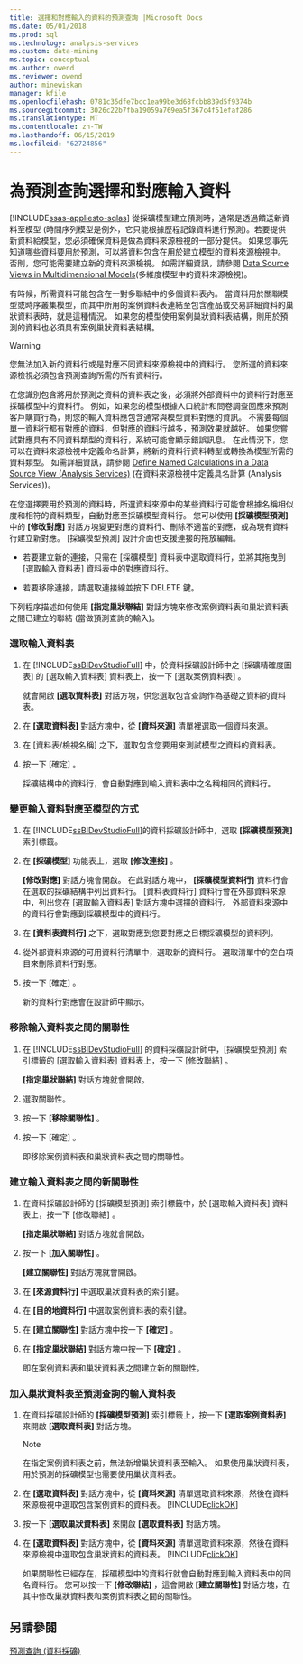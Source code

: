 ```yaml
---
title: 選擇和對應輸入的資料的預測查詢 |Microsoft Docs
ms.date: 05/01/2018
ms.prod: sql
ms.technology: analysis-services
ms.custom: data-mining
ms.topic: conceptual
ms.author: owend
ms.reviewer: owend
author: minewiskan
manager: kfile
ms.openlocfilehash: 0781c35dfe7bcc1ea99be3d68fcbb839d5f9374b
ms.sourcegitcommit: 3026c22b7fba19059a769ea5f367c4f51efaf286
ms.translationtype: MT
ms.contentlocale: zh-TW
ms.lasthandoff: 06/15/2019
ms.locfileid: "62724856"
---
```

# <a name="choose-and-map-input-data-for-a-prediction-query"></a>為預測查詢選擇和對應輸入資料
[!INCLUDE[ssas-appliesto-sqlas](../../includes/ssas-appliesto-sqlas.md)]
  從採礦模型建立預測時，通常是透過饋送新資料至模型 (時間序列模型是例外，它只能根據歷程記錄資料進行預測)。若要提供新資料給模型，您必須確保資料是做為資料來源檢視的一部分提供。 如果您事先知道哪些資料要用於預測，可以將資料包含在用於建立模型的資料來源檢視中。 否則，您可能需要建立新的資料來源檢視。 如需詳細資訊，請參閱 [Data Source Views in Multidimensional Models](../../analysis-services/multidimensional-models/data-source-views-in-multidimensional-models.md)(多維度模型中的資料來源檢視)。  
  
 有時候，所需資料可能包含在一對多聯結中的多個資料表內。 當資料用於關聯模型或時序叢集模型，而其中所用的案例資料表連結至包含產品或交易詳細資料的巢狀資料表時，就是這種情況。 如果您的模型使用案例巢狀資料表結構，則用於預測的資料也必須具有案例巢狀資料表結構。  
  
> [!WARNING]  
>  您無法加入新的資料行或是對應不同資料來源檢視中的資料行。 您所選的資料來源檢視必須包含預測查詢所需的所有資料行。  
  
 在您識別包含將用於預測之資料的資料表之後，必須將外部資料中的資料行對應至採礦模型中的資料行。 例如，如果您的模型根據人口統計和問卷調查回應來預測客戶購買行為，則您的輸入資料應包含通常與模型資料對應的資訊。 不需要每個單一資料行都有對應的資料，但對應的資料行越多，預測效果就越好。 如果您嘗試對應具有不同資料類型的資料行，系統可能會顯示錯誤訊息。 在此情況下，您可以在資料來源檢視中定義命名計算，將新的資料行資料轉型或轉換為模型所需的資料類型。 如需詳細資訊，請參閱 [Define Named Calculations in a Data Source View &#40;Analysis Services&#41;](../../analysis-services/multidimensional-models/define-named-calculations-in-a-data-source-view-analysis-services.md) (在資料來源檢視中定義具名計算 (Analysis Services))。  
  
 在您選擇要用於預測的資料時，所選資料來源中的某些資料行可能會根據名稱相似度和相符的資料類型，自動對應至採礦模型資料行。 您可以使用 **[採礦模型預測]** 中的 **[修改對應]** 對話方塊變更對應的資料行、刪除不適當的對應，或為現有資料行建立新對應。 [採礦模型預測]  設計介面也支援連接的拖放編輯。  
  
-   若要建立新的連接，只需在 [採礦模型]  資料表中選取資料行，並將其拖曳到 [選取輸入資料表]  資料表中的對應資料行。  
  
-   若要移除連接，請選取連接線並按下 DELETE 鍵。  
  
 下列程序描述如何使用 **[指定巢狀聯結]** 對話方塊來修改案例資料表和巢狀資料表之間已建立的聯結 (當做預測查詢的輸入)。  
  
### <a name="select-an-input-table"></a>選取輸入資料表  
  
1.  在 [!INCLUDE[ssBIDevStudioFull](../../includes/ssbidevstudiofull-md.md)] 中，於資料採礦設計師中之 [採礦精確度圖表]  的 [選取輸入資料表]  資料表上，按一下 [選取案例資料表]  。  
  
     就會開啟 **[選取資料表]** 對話方塊，供您選取包含查詢作為基礎之資料的資料表。  
  
2.  在 **[選取資料表]** 對話方塊中，從 **[資料來源]** 清單裡選取一個資料來源。  
  
3.  在 [資料表/檢視名稱]  之下，選取包含您要用來測試模型之資料的資料表。  
  
4.  按一下 [確定]  。  
  
     採礦結構中的資料行，會自動對應到輸入資料表中之名稱相同的資料行。  
  
### <a name="change-the-way-that-input-data-is-mapped-to-the-model"></a>變更輸入資料對應至模型的方式  
  
1.  在 [!INCLUDE[ssBIDevStudioFull](../../includes/ssbidevstudiofull-md.md)]的資料採礦設計師中，選取 **[採礦模型預測]** 索引標籤。  
  
2.  在 **[採礦模型]** 功能表上，選取 **[修改連接]** 。  
  
     **[修改對應]** 對話方塊會開啟。 在此對話方塊中， **[採礦模型資料行]** 資料行會在選取的採礦結構中列出資料行。 [資料表資料行]  資料行會在外部資料來源中，列出您在 [選取輸入資料表]  對話方塊中選擇的資料行。 外部資料來源中的資料行會對應到採礦模型中的資料行。  
  
3.  在 **[資料表資料行]** 之下，選取對應到您要對應之目標採礦模型的資料列。  
  
4.  從外部資料來源的可用資料行清單中，選取新的資料行。 選取清單中的空白項目來刪除資料行對應。  
  
5.  按一下 [確定]  。  
  
     新的資料行對應會在設計師中顯示。  
  
### <a name="remove-a-relationship-between-input-tables"></a>移除輸入資料表之間的關聯性  
  
1.  在 [!INCLUDE[ssBIDevStudioFull](../../includes/ssbidevstudiofull-md.md)] 的資料採礦設計師中，[採礦模型預測]  索引標籤的 [選取輸入資料表]  資料表上，按一下 [修改聯結]  。  
  
     **[指定巢狀聯結]** 對話方塊就會開啟。  
  
2.  選取關聯性。  
  
3.  按一下 **[移除關聯性]** 。  
  
4.  按一下 [確定]  。  
  
     即移除案例資料表和巢狀資料表之間的關聯性。  
  
### <a name="create-a-new-relationship-between-input-tables"></a>建立輸入資料表之間的新關聯性  
  
1.  在資料採礦設計師的 [採礦模型預測]  索引標籤中，於 [選取輸入資料表]  資料表上，按一下 [修改聯結]  。  
  
     **[指定巢狀聯結]** 對話方塊就會開啟。  
  
2.  按一下 **[加入關聯性]** 。  
  
     **[建立關聯性]** 對話方塊就會開啟。  
  
3.  在 **[來源資料行]** 中選取巢狀資料表的索引鍵。  
  
4.  在 **[目的地資料行]** 中選取案例資料表的索引鍵。  
  
5.  在 **[建立關聯性]** 對話方塊中按一下 **[確定]** 。  
  
6.  在 **[指定巢狀聯結]** 對話方塊中按一下 **[確定]** 。  
  
     即在案例資料表和巢狀資料表之間建立新的關聯性。  
  
### <a name="add-a-nested-table-to-the-input-tables-of-a-prediction-query"></a>加入巢狀資料表至預測查詢的輸入資料表  
  
1.  在資料採礦設計師的 **[採礦模型預測]** 索引標籤上，按一下 **[選取案例資料表]** 來開啟 **[選取資料表]** 對話方塊。  
  
    > [!NOTE]  
    >  在指定案例資料表之前，無法新增巢狀資料表至輸入。 如果使用巢狀資料表，用於預測的採礦模型也需要使用巢狀資料表。  
  
2.  在 **[選取資料表]** 對話方塊中，從 **[資料來源]** 清單選取資料來源，然後在資料來源檢視中選取包含案例資料的資料表。 [!INCLUDE[clickOK](../../includes/clickok-md.md)]  
  
3.  按一下 **[選取巢狀資料表]** 來開啟 **[選取資料表]** 對話方塊。  
  
4.  在 **[選取資料表]** 對話方塊中，從 **[資料來源]** 清單選取資料來源，然後在資料來源檢視中選取包含巢狀資料的資料表。 [!INCLUDE[clickOK](../../includes/clickok-md.md)]  
  
     如果關聯性已經存在，採礦模型中的資料行就會自動對應到輸入資料表中的同名資料行。 您可以按一下 **[修改聯結]** ，這會開啟 **[建立關聯性]** 對話方塊，在其中修改巢狀資料表和案例資料表之間的關聯性。  
  
## <a name="see-also"></a>另請參閱  
 [預測查詢 &#40;資料採礦&#41;](../../analysis-services/data-mining/prediction-queries-data-mining.md)  
  
  
